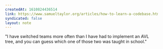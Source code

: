 ```yaml
---
createdAt: 1610824436514
link: https://www.samueltaylor.org/articles/how-to-learn-a-codebase.html?ref=usepanda.com
syndicated: false
layout: note
---
```


"I have switched teams more often than I have had to implement an AVL tree, and you can guess which one of those two was taught in school."
